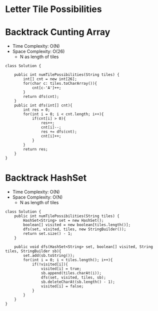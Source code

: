 # Letter Tile Possibilities
# Backtrack Cunting Array
* Time Complexity: O(N)
* Space Complexity: O(26)
	* N as length of tiles
```
class Solution {

    public int numTilePossibilities(String tiles) {
        int[] cnt = new int[26];
        for(char c: tiles.toCharArray()){
            cnt[c-'A']++;
        }
        return dfs(cnt);
    }
    public int dfs(int[] cnt){
        int res = 0;
        for(int i = 0; i < cnt.length; i++){
            if(cnt[i] > 0){
                res++;
                cnt[i]--;
                res += dfs(cnt);
                cnt[i]++;
            }
        }
        return res;
    }
}
```
# Backtrack HashSet
* Time Complexity: O(N)
* Space Complexity: O(N)
	* N as length of tiles
```
class Solution {
    public int numTilePossibilities(String tiles) {
        HashSet<String> set = new HashSet();
        boolean[] visited = new boolean[tiles.length()];
        dfs(set, visited, tiles, new StringBuilder());
        return set.size() - 1;
    }
    
    public void dfs(HashSet<String> set, boolean[] visited, String tiles, StringBuilder sb){
        set.add(sb.toString());
        for(int i = 0; i < tiles.length(); i++){
            if(!visited[i]){
                visited[i] = true;
                sb.append(tiles.charAt(i));
                dfs(set, visited, tiles, sb);
                sb.deleteCharAt(sb.length() - 1);
                visited[i] = false;
            }
        }
    }
}
```